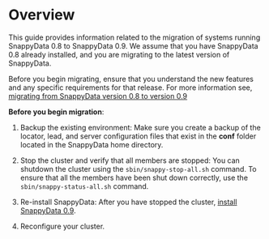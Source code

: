 # Overview
This guide provides information related to the migration of systems running SnappyData 0.8 to SnappyData 0.9. We assume that you have SnappyData 0.8 already installed, and you are migrating to the latest version of SnappyData.

Before you begin migrating, ensure that you understand the new features and any specific requirements for that release. For more information see, [migrating from SnappyData version 0.8 to version 0.9](migration-0.8-0.9.md)

**Before you begin migration**:

1. Backup the existing environment: Make sure you create a backup of the locator, lead, and server configuration files that exist in the **conf** folder located in the SnappyData home directory. 

2. Stop the cluster and verify that all members are stopped: You can shutdown the cluster using the `sbin/snappy-stop-all.sh` command. To ensure that all the members have been shut down correctly, use the `sbin/snappy-status-all.sh` command.
	
3. Re-install SnappyData: After you have stopped the cluster, [install SnappyData 0.9](/../install.md).

4. Reconfigure your cluster.


